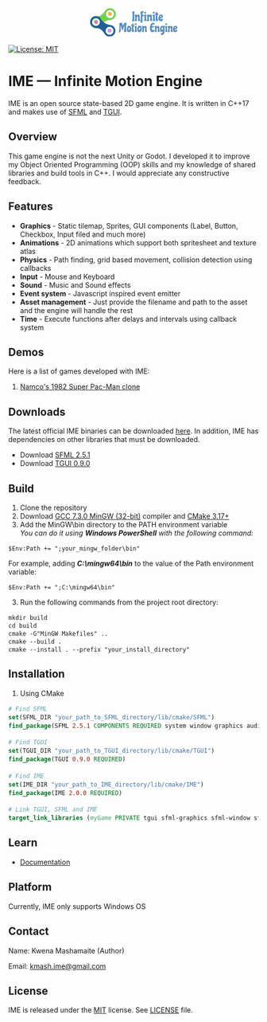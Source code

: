 <p align="center">
    <img src="logo.png" alt="IME Logo">
</p>

[![License: MIT](https://img.shields.io/badge/License-MIT-blue.svg)](https://opensource.org/licenses/MIT)

# IME — Infinite Motion Engine

IME is an open source state-based 2D game engine. It is written in C++17 and 
makes use of [SFML](https://github.com/SFML/SFML) and [TGUI](https://github.com/texus/TGUI).

## Overview

This game engine is not the next Unity or Godot. I developed it to improve my
Object Oriented Programming (OOP) skills and my knowledge of shared libraries
and build tools in C++. I would appreciate any constructive feedback.

## Features
 
* **Graphics** - Static tilemap, Sprites, GUI components (Label, Button, Checkbox, Input filed and much more)
* **Animations** - 2D animations which support both spritesheet and texture atlas
* **Physics** - Path finding, grid based movement, collision detection using callbacks
* **Input** - Mouse and Keyboard
* **Sound** - Music and Sound effects
* **Event system** - Javascript inspired event emitter
* **Asset management** - Just provide the filename and path to the asset and the engine will handle the rest
* **Time** - Execute functions after delays and intervals using callback system

## Demos

Here is a list of games developed with IME:

1. [Namco's 1982 Super Pac-Man clone](https://github.com/KwenaMashamaite/SuperPacMan)

## Downloads

The latest official IME binaries can be downloaded [here](https://github.com/KwenaMashamaite/IME/releases/latest/download/IME-1.0.0.zip). 
In addition, IME has dependencies on other libraries that must be downloaded.

- Download [SFML 2.5.1](https://github.com/KwenaMashamaite/IME/releases/latest/download/SFML-2.5.1.zip)
- Download [TGUI 0.9.0](https://github.com/KwenaMashamaite/IME/releases/latest/download/TGUI-0.9.0.zip)

##  Build

1. Clone the repository
2. Download [GCC 7.3.0 MinGW (32-bit)](https://sourceforge.net/projects/mingw-w64/files/Toolchains%20targetting%20Win32/Personal%20Builds/mingw-builds/7.3.0/threads-posix/dwarf/i686-7.3.0-release-posix-dwarf-rt_v5-rev0.7z/download) compiler and [CMake 3.17+](https://cmake.org/download/)
3. Add the MinGW\bin directory to the PATH environment variable </br>
   _You can do it using **Windows PowerShell** with the following command:_
```shell
$Env:Path += ";your_mingw_folder\bin"
```
For example, adding **_C:\mingw64\bin_** to the value of the Path environment variable:

```shell
$Env:Path += ";C:\mingw64\bin"
```
3. Run the following commands from the project root directory:

```shell
mkdir build
cd build
cmake -G"MinGW Makefiles" ..
cmake --build .
cmake --install . --prefix "your_install_directory"
```

## Installation

1. Using CMake 
   
```cmake
# Find SFML
set(SFML_DIR "your_path_to_SFML_directory/lib/cmake/SFML")
find_package(SFML 2.5.1 COMPONENTS REQUIRED system window graphics audio)

# Find TGUI
set(TGUI_DIR "your_path_to_TGUI_directory/lib/cmake/TGUI")
find_package(TGUI 0.9.0 REQUIRED)

# Find IME
set(IME_DIR "your_path_to_IME_directory/lib/cmake/IME")
find_package(IME 2.0.0 REQUIRED)

# Link TGUI, SFML and IME
target_link_libraries (myGame PRIVATE tgui sfml-graphics sfml-window sfml-system sfml-audio ime)
```

## Learn

* [Documentation](https://kwenamashamaite.github.io/IME/docs/v1.0.0/index.html)

## Platform

Currently, IME only supports Windows OS

## Contact

Name: Kwena Mashamaite (Author)

Email: kmash.ime@gmail.com
 
## License

IME is released under the [MIT](https://opensource.org/licenses/MIT) license. See [LICENSE](LICENSE) file.

